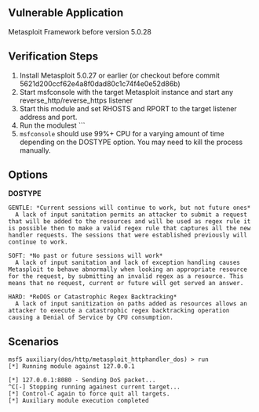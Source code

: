 ## Vulnerable Application

 Metasploit Framework before version 5.0.28

## Verification Steps

  1. Install Metasploit 5.0.27 or earlier (or checkout before commit 5621d200ccf62e4a8f0dad80c1c74f4e0e52d86b)
  2. Start msfconsole with the target Metasploit instance and start any reverse_http/reverse_https listener
  3. Start this module and set RHOSTS and RPORT to the target listener address and port.
  4. Run the modulest <rhost>```
  7. `msfconsole` should use 99%+ CPU for a varying amount of time depending on the DOSTYPE option. You may need to kill the process manually.

## Options

 **DOSTYPE**

	GENTLE: *Current sessions will continue to work, but not future ones*
	  A lack of input sanitation permits an attacker to submit a request that will be added to the resources and will be used as regex rule it is possible then to make a valid regex rule that captures all the new handler requests. The sessions that were established previously will continue to work.

	SOFT: *No past or future sessions will work*
      A lack of input sanitation and lack of exception handling causes Metasploit to behave abnormally when looking an appropriate resource for the request, by submitting an invalid regex as a resource. This means that no request, current or future will get served an answer.

	HARD: *ReDOS or Catastrophic Regex Backtracking*
	  A lack of input sanitization on paths added as resources allows an attacker to execute a catastrophic regex backtracking operation causing a Denial of Service by CPU consumption.

## Scenarios

```
msf5 auxiliary(dos/http/metasploit_httphandler_dos) > run
[*] Running module against 127.0.0.1

[*] 127.0.0.1:8080 - Sending DoS packet...
^C[-] Stopping running againest current target...
[*] Control-C again to force quit all targets.
[*] Auxiliary module execution completed
```
